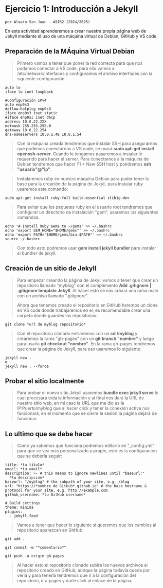# Ejercicio 1: Introducción a Jekyll
`por Alvaro San Juan - ASIR2 (2024/2025)`

En esta actividad aprenderemos a crear nuestra propia página web de Jekyll mediante el uso de una máquina virtual de Debian, GitHub y VS code.



## Preparación de la MÁquina Virtual Debian

> Primero vamos a tener que poner la red correcta para que nos podamos conectar a VS code, para ello vamos a /etc/network/interfaces y configuramos el archivo interfaces con la siguiente configuración:

```
auto lo
iface lo inet loopback

#Configuración IPv4
auto enp0s3
#allow-hotplug enp0s3
iface enp0s3 inet static
#iface enp0s3 inet dhcp
address 10.0.22.2XX
netmask 255.255.255.0
gateway 10.0.22.254
dns-nameservers 10.0.1.48 10.0.1.54
```

> Con la máquina creada tendremos que instalar SSH para asegurarnos que podemos conectarnos a VS code, se usará **sudo apt-get install openssh-server**. Cuando lo tengamos pasaremos a instalar lo requerido para hacer el server. Para conectarnos a la máquina de Debian tendremos que hacer F1 > New SSH host y pondremos **ssh "usuario"@"ip"**.

> Instalaremos ruby en nuestra máquina Debian para poder tener la base para la creación de la página de Jekyll, para instalar ruby usaremos este comando:

```
sudo apt-get install ruby-full build-essential zlib1g-dev
```

> Para evitar que los paquetes ruby en el usuario root tendremos que configurar un directorio de instalación "gem", usaremos los siguientes comandos.

```
echo '# Install Ruby Gems to ~/gems' >> ~/.bashrc
echo 'export GEM_HOME="$HOME/gems"' >> ~/.bashrc
echo 'export PATH="$HOME/gems/bin:$PATH"' >> ~/.bashrc
source ~/.bashrc
```

> Con todo esto podremos usar **gem install jekyll bundler** para instalar el bundler de jekyll.


## Creación de un sitio de Jekyll

> Para empezar creando la página de Jekyll vamos a tener que crear un repositorio llamado "myblog" con el complemento **Add .gitignore | .gitignore template Jekyll**. Al hacer esto se nos creará una rama main con un archivo llamado ".gitignore".
>
> Ahora que tenemos creado el repositorio en GitHub haremos un clone en VS code donde trabajaremos en el, es recomendable crear una carpeta donde guardes los repositorios.

```
git clone *url de myblog repositorio*
```

> Con el repositorio clonado entraremos con un **cd /myblog** y crearemos la rama "gh-pages" con un **git branch "nombre"** y luego para usarla **git checkout "nombre"**. En la rama gh-pages tendremos que crear la página de Jekyll, para eso usaremos lo siguiente:

```
jekyll new .
o
jekyll new . --force
```

## Probar el sitio localmente

> Para probar el nuevo sitio Jekyll usaremos **bundle exec jekyll serve** lo cual procesará toda la información y al final nos dará la URL de nuestro sitio web, en mi caso la URL que me dio es la IP:Puerto/myblog que al hacer click y tener la conexión activa nos funcionará, en el momento que se cierre la sesión la página dejará de funcionar.

## Lo ultimo que se debe hacer

> Como ya sabemos que funciona podremos editarlo en "_config.yml" para que se vea más personalizado y propio, esto es la configuración que se debería seguir:
```
title: *tu titulo*
email: *tu email*
description: >- # this means to ignore newlines until "baseurl:"
  *tu descripción*
baseurl: "/myblog" # the subpath of your site, e.g. /blog
url: "https://*nombre de GitHub*.github.io" # the base hostname & protocol for your site, e.g. http://example.com
github_username: *tu GitHub username*

# Build settings
theme: minima
plugins:
  - jekyll-feed
```
> Vamos a tener que hacer lo siguiente si queremos que los cambios al repositorio aparezcan en GitHub:

```
git add .

git commit -m "*comentario*"

git push -u origin gh-pages
```

> Al hacer esto el repositorio clonado subirá los nuevos archivos al repositorio creado en GitHub, aunque la página todavía queda por verla y para tenerla tendremos que ir a la configuración del repositorio, ir a pages y darle click al enlace de la página.

